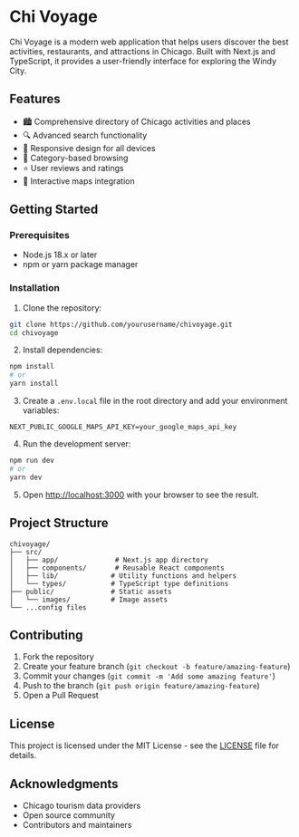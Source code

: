 # Chi Voyage

Chi Voyage is a modern web application that helps users discover the best activities, restaurants, and attractions in Chicago. Built with Next.js and TypeScript, it provides a user-friendly interface for exploring the Windy City.

## Features

- 🏙️ Comprehensive directory of Chicago activities and places
- 🔍 Advanced search functionality
- 📱 Responsive design for all devices
- 🎯 Category-based browsing
- ⭐ User reviews and ratings
- 📍 Interactive maps integration

## Getting Started

### Prerequisites

- Node.js 18.x or later
- npm or yarn package manager

### Installation

1. Clone the repository:
```bash
git clone https://github.com/yourusername/chivoyage.git
cd chivoyage
```

2. Install dependencies:
```bash
npm install
# or
yarn install
```

3. Create a `.env.local` file in the root directory and add your environment variables:
```env
NEXT_PUBLIC_GOOGLE_MAPS_API_KEY=your_google_maps_api_key
```

4. Run the development server:
```bash
npm run dev
# or
yarn dev
```

5. Open [http://localhost:3000](http://localhost:3000) with your browser to see the result.

## Project Structure

```
chivoyage/
├── src/
│   ├── app/              # Next.js app directory
│   ├── components/       # Reusable React components
│   ├── lib/             # Utility functions and helpers
│   └── types/           # TypeScript type definitions
├── public/              # Static assets
│   └── images/          # Image assets
└── ...config files
```

## Contributing

1. Fork the repository
2. Create your feature branch (`git checkout -b feature/amazing-feature`)
3. Commit your changes (`git commit -m 'Add some amazing feature'`)
4. Push to the branch (`git push origin feature/amazing-feature`)
5. Open a Pull Request

## License

This project is licensed under the MIT License - see the [LICENSE](LICENSE) file for details.

## Acknowledgments

- Chicago tourism data providers
- Open source community
- Contributors and maintainers
